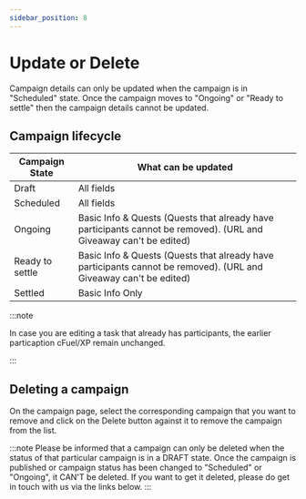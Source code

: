```yaml
---
sidebar_position: 8
---
```


# Update or Delete

Campaign details can only be updated when the campaign is in "Scheduled" state. Once the campaign moves to "Ongoing" or "Ready to settle" then the campaign details cannot be updated.

## Campaign lifecycle

| Campaign State  | What can be updated                                                                                               |
| --------------- | ----------------------------------------------------------------------------------------------------------------- |
| Draft           | All fields                                                                                                        |
| Scheduled       | All fields                                                                                                        |
| Ongoing         | Basic Info & Quests (Quests that already have participants cannot be removed). (URL and Giveaway can't be edited) |
| Ready to settle | Basic Info & Quests (Quests that already have participants cannot be removed). (URL and Giveaway can't be edited) |
| Settled         | Basic Info Only                                                                                                   |

:::note

In case you are editing a task that already has participants, the earlier particaption cFuel/XP remain unchanged.

:::

## Deleting a campaign

On the campaign page, select the corresponding campaign that you want to remove and click on the Delete button against it to remove the campaign from the list.

:::note
Please be informed that a campaign can only be deleted when the status of that particular campaign is in a DRAFT state. Once the campaign is published or campaign status has been changed to "Scheduled" or "Ongoing", it CAN'T be deleted. If you want to get it deleted, please do get in touch with us via the links below.
:::
